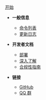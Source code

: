 [开始](README)

- **一般信息**
  - [命令列表](help)
  - [更新日志](changelogs)

- **开发者文档**
  - [部署](deploy3)
  - [深入了解](howspelakoworks)
  - [合规性指南](compliance)

- **链接**
  - [GitHub](https://github.com/Spelako)
  - [QQ 群](https://jq.qq.com/?_wv=1027&k=u9ce15aa)
